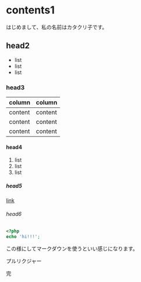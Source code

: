 # contents1

はじめまして、私の名前はカタクリ子です。

## head2

- list
- list
- list

### head3

|column|column|
|--|--|
|content|content|
|content|content|
|content|content|

#### head4

1. list
2. list
3. list

##### head5

[link](http://example.com)

###### head6

```php
<?php
echo 'hi!!!';
```

この様にしてマークダウンを使うといい感じになります。

プルリクジャー

完
